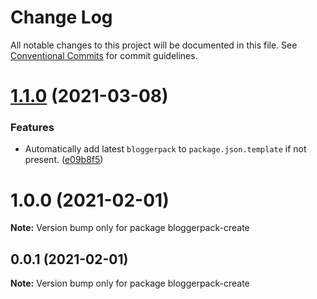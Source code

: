 # Change Log

All notable changes to this project will be documented in this file.
See [Conventional Commits](https://conventionalcommits.org) for commit guidelines.

# [1.1.0](https://github.com/bloggerpack/bloggerpack/compare/bloggerpack-create@1.0.0...bloggerpack-create@1.1.0) (2021-03-08)


### Features

* Automatically add latest `bloggerpack` to `package.json.template` if not present. ([e09b8f5](https://github.com/bloggerpack/bloggerpack/commit/e09b8f52407b529cb6c4977de63a6b75c2134860))





# 1.0.0 (2021-02-01)

**Note:** Version bump only for package bloggerpack-create





## 0.0.1 (2021-02-01)

**Note:** Version bump only for package bloggerpack-create
